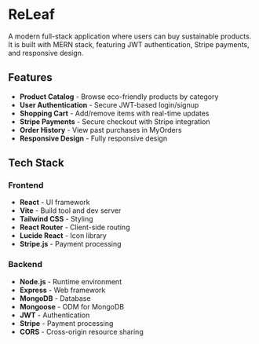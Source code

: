 # ReLeaf

A modern full-stack application where users can buy sustainable products. It is built with MERN stack, featuring JWT authentication, Stripe payments, and responsive design.

## Features

-   **Product Catalog** - Browse eco-friendly products by category
-   **User Authentication** - Secure JWT-based login/signup
-   **Shopping Cart** - Add/remove items with real-time updates
-   **Stripe Payments** - Secure checkout with Stripe integration
-   **Order History** - View past purchases in MyOrders
-   **Responsive Design** - Fully responsive design

## Tech Stack

### Frontend

-   **React** - UI framework
-   **Vite** - Build tool and dev server
-   **Tailwind CSS** - Styling
-   **React Router** - Client-side routing
-   **Lucide React** - Icon library
-   **Stripe.js** - Payment processing

### Backend

-   **Node.js** - Runtime environment
-   **Express** - Web framework
-   **MongoDB** - Database
-   **Mongoose** - ODM for MongoDB
-   **JWT** - Authentication
-   **Stripe** - Payment processing
-   **CORS** - Cross-origin resource sharing
